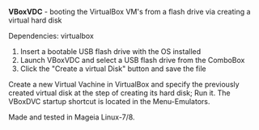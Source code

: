 **VBoxVDC** - booting the VirtualBox VM's from a flash drive via creating a virtual hard disk

Dependencies: virtualbox

1. Insert a bootable USB flash drive with the OS installed
2. Launch VBoxVDC and select a USB flash drive from the ComboBox
3. Click the "Create a virtual Disk" button and save the file

Create a new Virtual Vachine in VirtualBox and specify the previously created virtual disk at the step of creating its hard disk; Run it. The VBoxDVC startup shortcut is located in the Menu-Emulators.

Made and tested in Mageia Linux-7/8.
